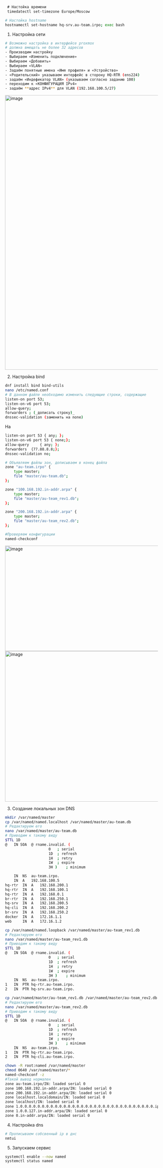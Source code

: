 ```bash
 # Настойка времени
 timedatectl set-timezone Europe/Moscow
```

```bash
# Настойка hostname
hostnamectl set-hostname hq-srv.au-team.irpo; exec bash
```

1. Настройка сети
```bash
# Возможно настройка в интерфейсе proxmox
# должна вмещать не более 32 адресов
- Производим настройку
- Выбираем «Изменить подключение»
- Выбираем «Добавить»
- Выбираем «VLAN»
- Задаём понятные имена «Имя профиля» и «Устройство»
- «Родительский» указываем интерфейс в сторону HQ-RTR (ens224)
- задаём «Индефикатор VLAN» (указываем согласно заданию 100)
- переходим к «КОНФИГУРАЦИЯ IPv4»
- задаём **адрес IPv4** для VLAN (192.168.100.5/27)
```
<img width="1140" height="901" alt="image" src="https://github.com/user-attachments/assets/7a2e42db-ad7c-4352-ad73-627de7d9cd19" />


2. Настройка bind 
```bash
dnf install bind bind-utils
nano /etc/named.conf
# В данном файле необходимо изменить следующие строки, содержащие
listen-on port 53;  
listen-on-v6 port 53;  
allow-query;  
forwarders ; (_дописать строку)_  
dnssec-validation (заменить на none)
```
На
```bash
listen-on port 53 { any; };
listen-on-v6 port 53 { none;};
allow-query     { any; };
forwarders	{77.88.8.8;};
dnssec-validation no;
```

```bash
# Объявляем файлы зон, дописываем в конец файла
zone "au-team.irpo" {
	type master;
	file "master/au-team.db";
};

zone "100.168.192.in-addr.arpa" {
	type master;
	file "master/au-team_rev1.db";
};

zone "200.168.192.in-addr.arpa" {
	type master;
	file "master/au-team_rev2.db";
};

#Проверяем конфигурации 
named-checkconf
```
<img width="871" height="346" alt="image" src="https://github.com/user-attachments/assets/f6b12fe1-d8f3-4943-9f07-ae6696cfcf96" />
<img width="734" height="494" alt="image" src="https://github.com/user-attachments/assets/843d9636-c446-4e26-82f9-bbcba65f3dc6" />



3. Создание локальных зон DNS
```bash
mkdir /var/named/master
cp /var/named/named.localhost /var/named/master/au-team.db
# Редактируем его 
nano /var/named/master/au-team.db
# Приводим к такому виду
$TTL 1D
@	IN SOA	@ rname.invalid. (
					0	; serial
					1D	; refresh
					1H	; retry
					1W	; expire
					3H )	; minimum

	IN	NS	au-team.irpo.
	IN	A	192.168.100.5
hq-rtr	IN	A	192.168.200.1
hq-rtr	IN	A	192.168.100.1
hq-rtr	IN	A	192.168.0.1
br-rtr	IN	A	192.168.250.1
hq-srv	IN	A	192.168.200.5
hq-cli	IN	A	192.168.200.2
br-srv	IN	A	192.168.250.2
docker  IN  A   172.16.1.1     
web     IN  A   172.16.1.2   
```

```bash
cp /var/named/named.loopback /var/named/master/au-team_rev1.db
# Редактируем его 
nano /var/named/master/au-team_rev1.db
# Приводим к такому виду
$TTL 1D
@	IN SOA	@ rname.invalid. (
					0	; serial
					1D	; refresh
					1H	; retry
					1W	; expire
					3H )	; minimum
	IN	NS	au-team.irpo.
1	IN	PTR	hq-rtr.au-team.irpo.
2	IN	PTR	hq-srv.au-team.irpo.
```

```bash
cp /var/named/master/au-team_rev1.db /var/named/master/au-team_rev2.db
# Редактируем его 
nano /var/named/master/au-team_rev2.db
# Приводим к такому виду
$TTL 1D
@	IN SOA	@ rname.invalid. (
					0	; serial
					1D	; refresh
					1H	; retry
					1W	; expire
					3H )	; minimum
	IN	NS	au-team.irpo.
1	IN	PTR	hq-rtr.au-team.irpo.
2	IN	PTR	hq-cli.au-team.irpo.
```

```bash
chown -R root:named /var/named/master
chmod 0640 /var/named/master/*
named-checkconf -z
#Такой вывод нормален
zone au-team.irpo/IN: loaded serial 0
zone 100.168.192.in-addr.arpa/IN: loaded serial 0
zone 200.168.192.in-addr.arpa/IN: loaded serial 0
zone localhost.localdomain/IN: loaded serial 0
zone localhost/IN: loaded serial 0
zone 1.0.0.0.0.0.0.0.0.0.0.0.0.0.0.0.0.0.0.0.0.0.0.0.0.0.0.0.0.0.0.0.ip6.arpa/IN: loaded serial 0
zone 1.0.0.127.in-addr.arpa/IN: loaded serial 0
zone 0.in-addr.arpa/IN: loaded serial 0
```

4. Настройка dns 
```bash
# Прописываем собсвенный ip в днс
nmtui
```
5. Запускаем сервис
```bash
systemctl enable --now named
systemctl status named
```
